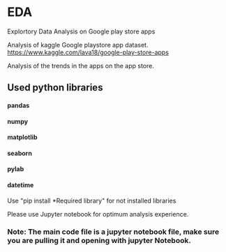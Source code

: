 # EDA
Explortory Data Analysis on Google play store apps

Analysis of kaggle Google playstore app dataset.
https://www.kaggle.com/lava18/google-play-store-apps

Analysis of the trends in the apps on the app store.

## Used python libraries
#### pandas
#### numpy
#### matplotlib
#### seaborn
#### pylab
#### datetime

Use "pip install *Required library" for not installed libraries

Please use Jupyter notebook for optimum analysis experience.


### Note: The main code file is a jupyter notebook file, make sure you are pulling it and opening with jupyter Notebook.
